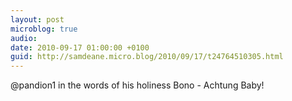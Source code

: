 ```yaml
---
layout: post
microblog: true
audio: 
date: 2010-09-17 01:00:00 +0100
guid: http://samdeane.micro.blog/2010/09/17/t24764510305.html
---
```

@pandion1 in the words of his holiness Bono - Achtung Baby!
